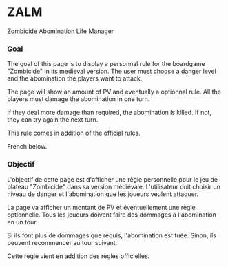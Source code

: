 # ZALM
Zombicide Abomination Life Manager

### Goal
The goal of this page is to display a personnal rule for the boardgame "Zombicide" in its medieval version.
The user must choose a danger level and the abomination the players want to attack.

The page will show an amount of PV and eventually a optionnal rule.
All the players must damage the abomination in one turn.

If they deal more damage than required, the abomination is killed.
If not, they can try again the next turn.

This rule comes in addition of the official rules.

French below.

### Objectif
L'objectif de cette page est d'afficher une règle personnelle pour le jeu de plateau "Zombicide" dans sa version médiévale.
L'utilisateur doit choisir un niveau de danger et l'abomination que les joueurs veulent attaquer.

La page va afficher un montant de PV et éventuellement une règle optionnelle.
Tous les joueurs doivent faire des dommages à l'abomination en un tour.

Si ils font plus de dommages que requis, l'abomination est tuée.
Sinon, ils peuvent recommencer au tour suivant.

Cette règle vient en addition des règles officielles.
